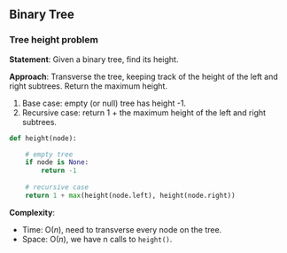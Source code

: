 ## Binary Tree

### Tree height problem

**Statement**: Given a binary tree, find its height.

**Approach**: Transverse the tree, keeping track of the height of the left and right subtrees. Return the maximum height.
1. Base case: empty (or null) tree has height -1.
2. Recursive case: return 1 + the maximum height of the left and right subtrees.


```python
def height(node):

    # empty tree
    if node is None:
        return -1
    
    # recursive case
    return 1 + max(height(node.left), height(node.right))
```

**Complexity**:
- Time: O($n$), need to transverse every node on the tree.
- Space: O($n$), we have n calls to ```height()```.


